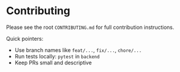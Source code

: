 # Contributing

Please see the root `CONTRIBUTING.md` for full contribution instructions.

Quick pointers:

- Use branch names like `feat/...`, `fix/...`, `chore/...`
- Run tests locally: `pytest` in `backend`
- Keep PRs small and descriptive
